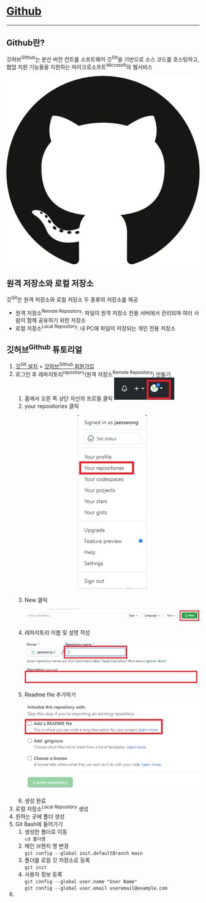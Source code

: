 # [Github](github.com)

-----

## Github란?

깃허브<sup>Github</sup>는 분산 버전 컨트롤 소프트웨어 깃<sup>Git</sup>을 기반으로 소스 코드를 호스팅하고, 협업 지원 기능들을 지원하는 마이크로소프트<sup>Microsoft</sup>의 웹서비스

![Github logo](.\image\github-seeklogo.com.svg "Github logo")





## 원격 저장소와 로컬 저장소

깃<sup>Git</sup>은 원격 저장소와 로컬 저장소 두 종류의 저장소를 제공

- 원격 저장소<sup>Remote Repository</sup>: 파일이 원격 저장소 전용 서버에서 관리되며 여러 사람이 함께 공유하기 위한 저장소
- 로컬 저장소<sup>Local Repository</sup>: 내 PC에 파일이 저장되는 개인 전용 저장소



## 깃허브<sup>Github</sup> 튜토리얼

1. [깃<sup>Git</sup> 설치](https://git-scm.com/) + [깃허브<sup>Github</sup> 회원가입](https://github.com/)
2. 로그인 후 레파지토리<sup>repository</sup>(원격 저장소<sup>Remote Repository</sup>) 만들기 
   1. 홈에서 오른 쪽 상단 자신의 프로필 클릭 ![github_tutorial_001](.\image\github_tutorial_001.PNG)
   2. your repositories 클릭 <br/><p align="center">![github_tutorial_002](.\image\github_tutorial_002.PNG)</p>
   4. New 클릭</br><p align="center">![github_tutorial_003](.\image\github_tutorial_003.PNG)</p>
   5. 레파지토리 이름 및 설명 작성</br><p align="center">![github_tutorial_004](.\image\github_tutorial_004.PNG)</p>
   6. Readme file 추가하기</br> <p align="center">![github_tutorial_005](.\image\github_tutorial_005.PNG)</p>
   7. 생성 완료
3.  로컬 저장소<sup>Local Repository</sup> 생성
   1. 원하는 곳에 폴더 생성
   2. Git Bash에 들어가기
      1.  생성한 폴더로 이동</br>`cd 폴더명`
      2.  메인 브렌치 명 변경</br> `git config --global init.defaultBranch main`
      3.  폴더를 로컬 깃 저장소로 등록</br> `git init`
      4.  사용자 정보 등록</br> `git config --global user.name "User Name"`</br>`git config --global user.email useremail@example.com`
   3. 



